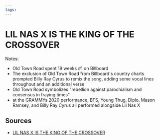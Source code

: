 ```yaml
---
tags:
---
```


# LIL NAS X IS THE KING OF THE CROSSOVER

Notes:

- Old Town Road spent 19 weeks #1 on Billboard
- The exclusion of Old Town Road from Billboard's country charts prompted Billy Ray Cyrus to remix the song, adding some vocal lines throughout and an additional verse
- Old Town Road symbolizes "rebellion against parochialism and consensus in fraying times"
- at the GRAMMYs 2020 performance, BTS, Young Thug, Diplo, Mason Ramsey, and Billy Ray Cyrus all performed alongside Lil Nas X

## Sources

- [LIL NAS X IS THE KING OF THE CROSSOVER](https://www.nytimes.com/interactive/2020/03/11/magazine/lil-nas-x-old-town-road.html)
